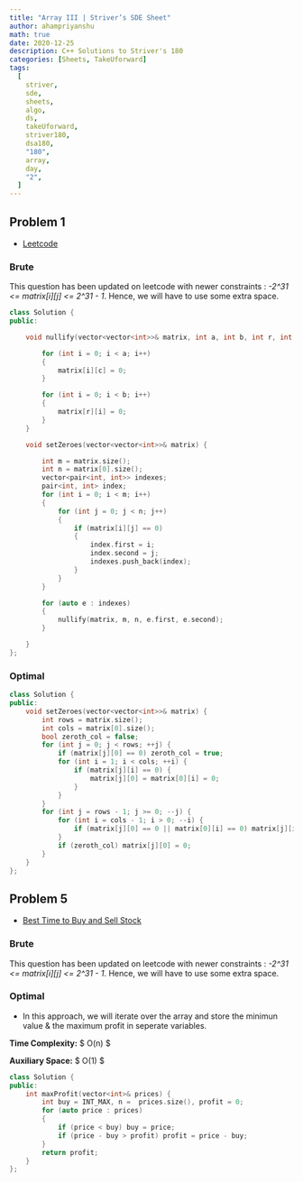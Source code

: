 ```yaml
---
title: "Array III | Striver’s SDE Sheet"
author: ahampriyanshu
math: true
date: 2020-12-25
description: C++ Solutions to Striver's 180
categories: [Sheets, TakeUforward]
tags:
  [
    striver,
    sde,
    sheets,
    algo,
    ds,
    takeUforward,
    striver180,
    dsa180,
    "180",
    array,
    day,
    "2",
  ]
---
```


## Problem 1

- [Leetcode](https://leetcode.com/problems/set-matrix-zeroes/)

### Brute

This question has been updated on leetcode with newer constraints : _-2^31 <= matrix[i][j] <= 2^31 - 1_. Hence, we will have to use some extra space.

```cpp
class Solution {
public:

    void nullify(vector<vector<int>>& matrix, int a, int b, int r, int c){

        for (int i = 0; i < a; i++)
        {
            matrix[i][c] = 0;
        }

        for (int i = 0; i < b; i++)
        {
            matrix[r][i] = 0;
        }
    }

    void setZeroes(vector<vector<int>>& matrix) {

        int m = matrix.size();
        int n = matrix[0].size();
        vector<pair<int, int>> indexes;
        pair<int, int> index;
        for (int i = 0; i < m; i++)
        {
            for (int j = 0; j < n; j++)
            {
                if (matrix[i][j] == 0)
                {
                    index.first = i;
                    index.second = j;
                    indexes.push_back(index);
                }
            }
        }

        for (auto e : indexes)
        {
            nullify(matrix, m, n, e.first, e.second);
        }

    }
};
```

### Optimal

```cpp
class Solution {
public:
    void setZeroes(vector<vector<int>>& matrix) {
        int rows = matrix.size();
        int cols = matrix[0].size();
        bool zeroth_col = false;
        for (int j = 0; j < rows; ++j) {
            if (matrix[j][0] == 0) zeroth_col = true;
            for (int i = 1; i < cols; ++i) {
                if (matrix[j][i] == 0) {
                    matrix[j][0] = matrix[0][i] = 0;
                }
            }
        }
        for (int j = rows - 1; j >= 0; --j) {
            for (int i = cols - 1; i > 0; --i) {
                if (matrix[j][0] == 0 || matrix[0][i] == 0) matrix[j][i] = 0;
            }
            if (zeroth_col) matrix[j][0] = 0;
        }
    }
};
```

## Problem 5

- [Best Time to Buy and Sell Stock](https://leetcode.com/problems/best-time-to-buy-and-sell-stock/)

### Brute

This question has been updated on leetcode with newer constraints : _-2^31 <= matrix[i][j] <= 2^31 - 1_. Hence, we will have to use some extra space.

### Optimal

- In this approach, we will iterate over the array and store the minimun value & the maximum profit in seperate variables.

**Time Complexity:** $ O(n) $

**Auxiliary Space:** $ O(1) $

```cpp
class Solution {
public:
    int maxProfit(vector<int>& prices) {
        int buy = INT_MAX, n =  prices.size(), profit = 0;
        for (auto price : prices)
        {
            if (price < buy) buy = price;
            if (price - buy > profit) profit = price - buy;
        }
        return profit;
    }
};
```
